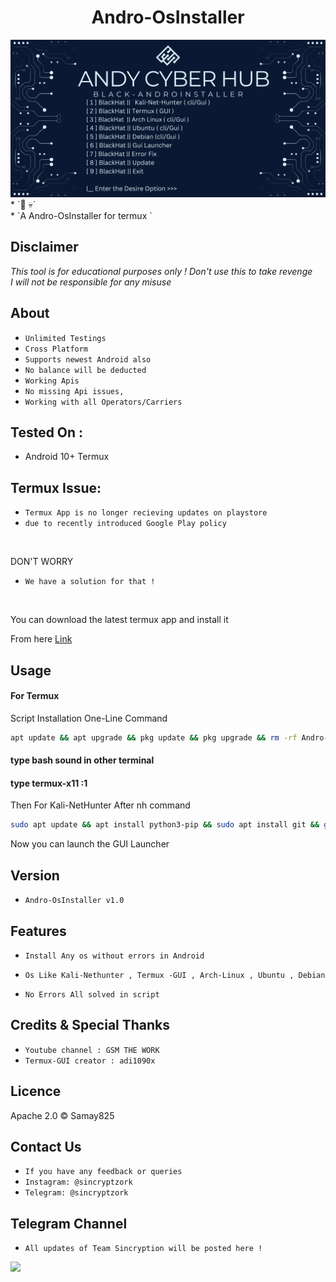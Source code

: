 <h1 align="center">Andro-OsInstaller<br>
</h1>
<img src="Andro-OsInstaller.png" alt="Paris" class="center">
* `📱 💀`<br />
* `A Andro-OsInstaller for termux `

## Disclaimer
*This tool is for educational purposes only !*
_Don't use this to take revenge_<br />
*I will not be responsible for any misuse*

## About
* `Unlimited Testings`
* `Cross Platform`
* `Supports newest Android also`
* `No balance will be deducted `
* `Working Apis`
* `No missing Api issues,`
* `Working with all Operators/Carriers`

## Tested On :
<ul>
 
  <li>Android 10+ Termux</li>
 
  
</ul>

## Termux Issue:
* `Termux App is no longer recieving updates on playstore`
* `due to recently introduced Google Play policy `
<br>

DON'T WORRY
* `We have a solution for that !`
<br>


You can download the latest termux app and install it

From here <a href="https://f-droid.org/repo/com.termux_118.apk">Link</a>

## Usage



#### For Termux

Script Installation One-Line Command
```bash
apt update && apt upgrade && pkg update && pkg upgrade && rm -rf Andro-OsInstaller && pkg install git && git clone https://github.com/samay825/Andro-OsInstaller && cd Andro-OsInstaller && pkg install python && python3 main.py
```

#### type bash sound in other terminal 
#### type termux-x11 :1 

Then For Kali-NetHunter After nh command
```bash
sudo apt update && apt install python3-pip && sudo apt install git && git clone https://github.com/samay825/Andro-OsInstaller && cd Andro-OsInstaller && python3 main.py
```
Now you can launch the GUI Launcher





## Version
* `Andro-OsInstaller v1.0`

## Features
* `Install Any os without errors in Android`

* `Os Like Kali-Nethunter , Termux -GUI , Arch-Linux , Ubuntu , Debian`

* `No Errors All solved in script `

## Credits & Special Thanks
* `Youtube channel : GSM THE WORK`
* `Termux-GUI creator : adi1090x`

## Licence
Apache 2.0 © Samay825


## Contact Us
* `If you have any feedback or queries`
* `Instagram: @sincryptzork`
* `Telegram: @sincryptzork`

## Telegram Channel

* `All updates of Team Sincryption will be posted here !`

<a href="https://t.me/TeamSincryption">
         <img src="https://smartiblogster.com/wp-content/uploads/2021/03/smartiblogster-iblogster-join-telegram-channel.png">
